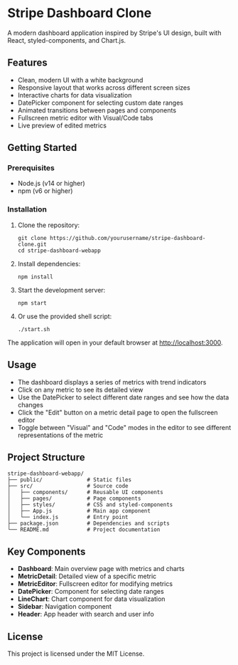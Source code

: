 # Stripe Dashboard Clone

A modern dashboard application inspired by Stripe's UI design, built with React, styled-components, and Chart.js.

## Features

- Clean, modern UI with a white background
- Responsive layout that works across different screen sizes
- Interactive charts for data visualization
- DatePicker component for selecting custom date ranges
- Animated transitions between pages and components
- Fullscreen metric editor with Visual/Code tabs
- Live preview of edited metrics

## Getting Started

### Prerequisites

- Node.js (v14 or higher)
- npm (v6 or higher)

### Installation

1. Clone the repository:
   ```
   git clone https://github.com/yourusername/stripe-dashboard-clone.git
   cd stripe-dashboard-webapp
   ```

2. Install dependencies:
   ```
   npm install
   ```

3. Start the development server:
   ```
   npm start
   ```

4. Or use the provided shell script:
   ```
   ./start.sh
   ```

The application will open in your default browser at [http://localhost:3000](http://localhost:3000).

## Usage

- The dashboard displays a series of metrics with trend indicators
- Click on any metric to see its detailed view
- Use the DatePicker to select different date ranges and see how the data changes
- Click the "Edit" button on a metric detail page to open the fullscreen editor
- Toggle between "Visual" and "Code" modes in the editor to see different representations of the metric

## Project Structure

```
stripe-dashboard-webapp/
├── public/              # Static files
├── src/                 # Source code
│   ├── components/      # Reusable UI components
│   ├── pages/           # Page components
│   ├── styles/          # CSS and styled-components
│   ├── App.js           # Main app component
│   └── index.js         # Entry point
├── package.json         # Dependencies and scripts
└── README.md            # Project documentation
```

## Key Components

- **Dashboard**: Main overview page with metrics and charts
- **MetricDetail**: Detailed view of a specific metric
- **MetricEditor**: Fullscreen editor for modifying metrics
- **DatePicker**: Component for selecting date ranges
- **LineChart**: Chart component for data visualization
- **Sidebar**: Navigation component
- **Header**: App header with search and user info

## License

This project is licensed under the MIT License. 